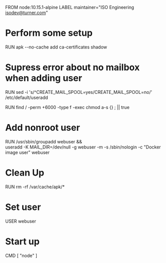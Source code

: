 FROM node:10.15.1-alpine
LABEL maintainer="ISO Engineering <isodev@turner.com>"

# Perform some setup
RUN apk --no-cache add ca-certificates shadow

# Supress error about no mailbox when adding user
RUN sed -i 's/^CREATE_MAIL_SPOOL=yes/CREATE_MAIL_SPOOL=no/' /etc/default/useradd

RUN find / -perm +6000 -type f -exec chmod a-s {} \; || true

# Add nonroot user 
RUN /usr/sbin/groupadd webuser && \
      useradd -K MAIL_DIR=/dev/null -g webuser -m -s /sbin/nologin -c "Docker image user" webuser

# Clean Up
RUN rm -rf /var/cache/apk/*

# Set user
USER webuser

# Start up 
CMD [ "node" ]

